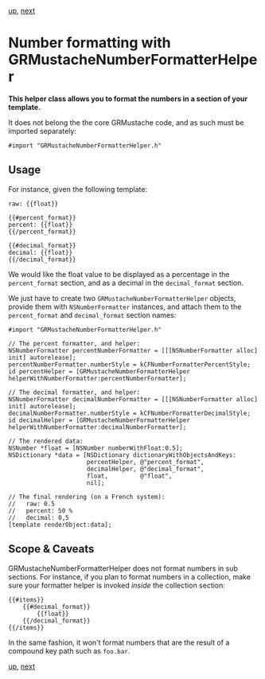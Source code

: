 [up](../../../../GRMustache), [next](date_formatting.md)

Number formatting with GRMustacheNumberFormatterHelper
======================================================

**This helper class allows you to format the numbers in a section of your template.**

It does not belong the the core GRMustache code, and as such must be imported separately:

    #import "GRMustacheNumberFormatterHelper.h"

Usage
-----

For instance, given the following template:

    raw: {{float}}
    
    {{#percent_format}}
    percent: {{float}}
    {{/percent_format}}
    
    {{#decimal_format}}
    decimal: {{float}}
    {{/decimal_format}}

We would like the float value to be displayed as a percentage in the `percent_format` section, and as a decimal in the `decimal_format` section.

We just have to create two `GRMustacheNumberFormatterHelper` objects, provide them with `NSNumberFormatter` instances, and attach them to the `percent_format` and `decimal_format` section names:

    #import "GRMustacheNumberFormatterHelper.h"
    
    // The percent formatter, and helper:
    NSNumberFormatter percentNumberFormatter = [[[NSNumberFormatter alloc] init] autorelease];
    percentNumberFormatter.numberStyle = kCFNumberFormatterPercentStyle;
    id percentHelper = [GRMustacheNumberFormatterHelper helperWithNumberFormatter:percentNumberFormatter];
    
    // The decimal formatter, and helper:
    NSNumberFormatter decimalNumberFormatter = [[[NSNumberFormatter alloc] init] autorelease];
    decimalNumberFormatter.numberStyle = kCFNumberFormatterDecimalStyle;
    id decimalHelper = [GRMustacheNumberFormatterHelper helperWithNumberFormatter:decimalNumberFormatter];
    
    // The rendered data:
    NSNumber *float = [NSNumber numberWithFloat:0.5];
    NSDictionary *data = [NSDictionary dictionaryWithObjectsAndKeys:
                          percentHelper, @"percent_format",
                          decimalHelper, @"decimal_format",
                          float,         @"float",
                          nil];
    
    // The final rendering (on a French system):
    //   raw: 0.5
    //   percent: 50 %
    //   decimal: 0,5
    [template renderObject:data];

Scope & Caveats
---------------

GRMustacheNumberFormatterHelper does not format numbers in sub sections. For instance, if you plan to format numbers in a collection, make sure your formatter helper is invoked *inside* the collection section:

    {{#items}}
        {{#decimal_format}}
            {{float}}
        {{/decimal_format}}
    {{/items}}

In the same fashion, it won't format numbers that are the result of a compound key path such as `foo.bar`.

[up](../../../../GRMustache), [next](date_formatting.md)
